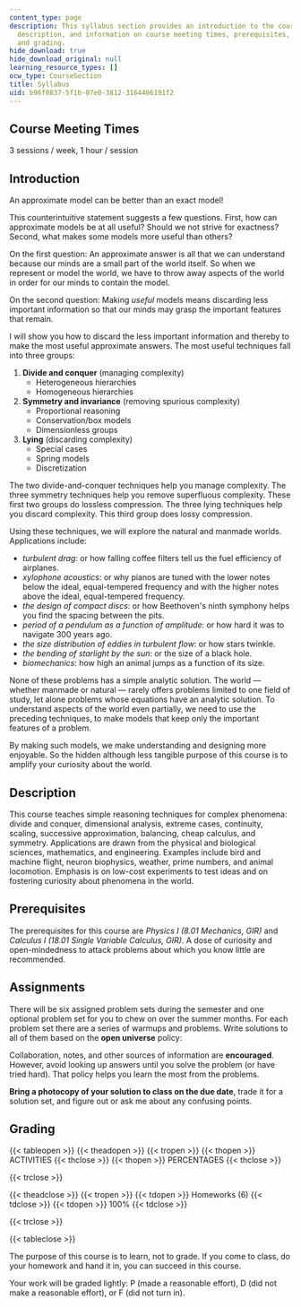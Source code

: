 ```yaml
---
content_type: page
description: This syllabus section provides an introduction to the course, the course
  description, and information on course meeting times, prerequisites, assignments,
  and grading.
hide_download: true
hide_download_original: null
learning_resource_types: []
ocw_type: CourseSection
title: Syllabus
uid: b96f0837-5f1b-07e0-3812-3164466191f2
---
```


Course Meeting Times
--------------------

3 sessions / week, 1 hour / session

Introduction
------------

An approximate model can be better than an exact model!

This counterintuitive statement suggests a few questions. First, how can approximate models be at all useful? Should we not strive for exactness? Second, what makes some models more useful than others?

On the first question: An approximate answer is all that we can understand because our minds are a small part of the world itself. So when we represent or model the world, we have to throw away aspects of the world in order for our minds to contain the model.

On the second question: Making _useful_ models means discarding less important information so that our minds may grasp the important features that remain.

I will show you how to discard the less important information and thereby to make the most useful approximate answers. The most useful techniques fall into three groups:

1.  **Divide and conquer** (managing complexity)
    *   Heterogeneous hierarchies
    *   Homogeneous hierarchies
2.  **Symmetry and invariance** (removing spurious complexity)
    *   Proportional reasoning
    *   Conservation/box models
    *   Dimensionless groups
3.  **Lying** (discarding complexity)
    *   Special cases
    *   Spring models
    *   Discretization

The two divide-and-conquer techniques help you manage complexity. The three symmetry techniques help you remove superfluous complexity. These first two groups do lossless compression. The three lying techniques help you discard complexity. This third group does lossy compression.

Using these techniques, we will explore the natural and manmade worlds. Applications include:

*   _turbulent drag_: or how falling coffee filters tell us the fuel efficiency of airplanes.
*   _xylophone acoustics_: or why pianos are tuned with the lower notes below the ideal, equal-tempered frequency and with the higher notes above the ideal, equal-tempered frequency.
*   _the design of compact discs_: or how Beethoven's ninth symphony helps you find the spacing between the pits.
*   _period of a pendulum as a function of amplitude_: or how hard it was to navigate 300 years ago.
*   _the size distribution of eddies in turbulent flow_: or how stars twinkle.
*   _the bending of starlight by the sun_: or the size of a black hole.
*   _biomechanics_: how high an animal jumps as a function of its size.

None of these problems has a simple analytic solution. The world — whether manmade or natural — rarely offers problems limited to one field of study, let alone problems whose equations have an analytic solution. To understand aspects of the world even partially, we need to use the preceding techniques, to make models that keep only the important features of a problem.

By making such models, we make understanding and designing more enjoyable. So the hidden although less tangible purpose of this course is to amplify your curiosity about the world.

Description
-----------

This course teaches simple reasoning techniques for complex phenomena: divide and conquer, dimensional analysis, extreme cases, continuity, scaling, successive approximation, balancing, cheap calculus, and symmetry. Applications are drawn from the physical and biological sciences, mathematics, and engineering. Examples include bird and machine flight, neuron biophysics, weather, prime numbers, and animal locomotion. Emphasis is on low-cost experiments to test ideas and on fostering curiosity about phenomena in the world.

Prerequisites
-------------

The prerequisites for this course are _Physics I (8.01 Mechanics, GIR)_ and _Calculus I (18.01 Single Variable Calculus, GIR)_. A dose of curiosity and open-mindedness to attack problems about which you know little are recommended.

Assignments
-----------

There will be six assigned problem sets during the semester and one optional problem set for you to chew on over the summer months. For each problem set there are a series of warmups and problems. Write solutions to all of them based on the **open universe** policy:

Collaboration, notes, and other sources of information are **encouraged**. However, avoid looking up answers until you solve the problem (or have tried hard). That policy helps you learn the most from the problems.

**Bring a photocopy of your solution to class on the due date**, trade it for a solution set, and figure out or ask me about any confusing points.

Grading
-------

{{< tableopen >}}
{{< theadopen >}}
{{< tropen >}}
{{< thopen >}}
ACTIVITIES
{{< thclose >}}
{{< thopen >}}
PERCENTAGES
{{< thclose >}}

{{< trclose >}}

{{< theadclose >}}
{{< tropen >}}
{{< tdopen >}}
Homeworks (6)
{{< tdclose >}}
{{< tdopen >}}
100%
{{< tdclose >}}

{{< trclose >}}

{{< tableclose >}}

The purpose of this course is to learn, not to grade. If you come to class, do your homework and hand it in, you can succeed in this course.

Your work will be graded lightly: P (made a reasonable effort), D (did not make a reasonable effort), or F (did not turn in).